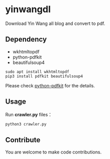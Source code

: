 # yinwangdl
Download Yin Wang all blog and convert to pdf.

## Dependency
* wkhtmltopdf
* python-pdfkit
* beautifulsoup4

``` shell
sudo apt install wkhtmltopdf
pip3 install pdfkit beautifulsoup4
```

Please check [python-pdfkit](https://github.com/JazzCore/python-pdfkit) for the details.

## Usage
Run **crawler.py** files：

``` python
python3 crawler.py
```

## Contribute
You are welcome to make code contributions.
